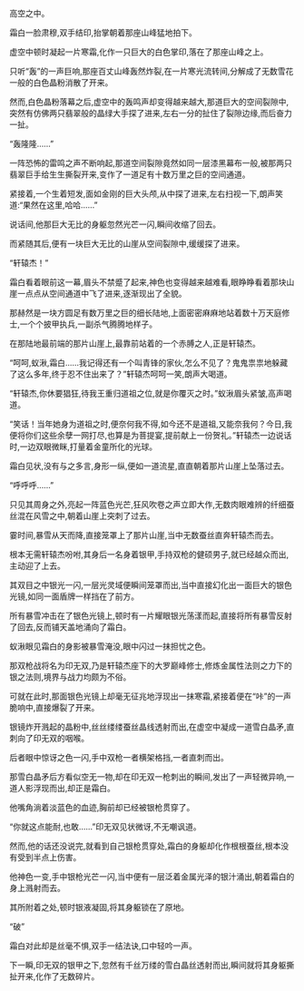 
高空之中。

霜白一脸肃穆,双手结印,抬掌朝着那座山峰猛地拍下。

虚空中顿时凝起一片寒霜,化作一只巨大的白色掌印,落在了那座山峰之上。

只听“轰”的一声巨响,那座百丈山峰轰然炸裂,在一片寒光流转间,分解成了无数雪花一般的白色晶粉消散了开来。

然而,白色晶粉落幕之后,虚空中的轰鸣声却变得越来越大,那道巨大的空间裂隙中,突然有仿佛两只翡翠般的晶绿大手探了进来,左右一分的扯住了裂隙边缘,而后奋力一扯。

“轰隆隆……”

一阵恐怖的雷鸣之声不断响起,那道空间裂隙竟然如同一层漆黑幕布一般,被那两只翡翠巨手给生生撕裂开来,变作了一道足有十数万里之巨的空间通道。

紧接着,一个生着短发,面如金刚的巨大头颅,从中探了进来,左右扫视一下,朗声笑道:“果然在这里,哈哈……”

说话间,他那巨大无比的身躯忽然光芒一闪,瞬间收缩了回去。

而紧随其后,便有一块巨大无比的山崖从空间裂隙中,缓缓探了进来。

“轩辕杰！”

霜白看着眼前这一幕,眉头不禁蹙了起来,神色也变得越来越难看,眼睁睁看着那块山崖一点点从空间通道中飞了进来,逐渐现出了全貌。

那赫然是一块方圆足有数万里之巨的细长陆地,上面密密麻麻地站着数十万天庭修士,一个个披甲执兵,一副杀气腾腾地样子。

在那陆地最前端的那片山崖上,最靠前站着的一个赤膊之人,正是轩辕杰。

“呵呵,蚁湫,霜白……我记得还有一个叫青锋的家伙,怎么不见了？鬼鬼祟祟地躲藏了这么多年,终于忍不住出来了？”轩辕杰呵呵一笑,朗声大喝道。

“轩辕杰,你休要猖狂,待我王重归道祖之位,就是你覆灭之时。”蚁湫眉头紧皱,高声喝道。

“笑话！当年她身为道祖之时,便奈何我不得,如今还不是道祖,又能奈我何？今日,我便将你们这些余孽一网打尽,也算是为菩提宴,提前献上一份贺礼。”轩辕杰一边说话时,一边双眼微眯,打量着金童所化的光球。

霜白见状,没有与之多言,身形一纵,便如一道流星,直直朝着那片山崖上坠落过去。

“呼呼呼……”

只见其周身之外,亮起一阵蓝色光芒,狂风吹卷之声立即大作,无数肉眼难辨的纤细蚕丝混在风雪之中,朝着山崖上突刺了过去。

霎时间,暴雪从天而降,直接笼罩上了那片山崖,当中无数蚕丝直奔轩辕杰而去。

根本无需轩辕杰吩咐,其身后一名身着银甲,手持双枪的健硕男子,就已经越众而出,主动迎了上去。

其双目之中银光一闪,一层光灵域便瞬间笼罩而出,当中直接幻化出一面巨大的银色光镜,如同一面盾牌一样挡在了前方。

所有暴雪冲击在了银色光镜上,顿时有一片耀眼银光荡漾而起,直接将所有暴雪反射了回去,反而铺天盖地涌向了霜白。

蚁湫眼见霜白的身影被暴雪淹没,眼中闪过一抹担忧之色。

那双枪战将名为印无双,乃是轩辕杰座下的大罗巅峰修士,修炼金属性法则之力下的银之法则,境界与战力均颇为不俗。

可就在此时,那面银色光镜上却毫无征兆地浮现出一抹寒霜,紧接着便在“咔”的一声脆响中,直接爆裂了开来。

银镜炸开溅起的晶粉中,丝丝缕缕蚕丝晶线透射而出,在虚空中凝成一道雪白晶矛,直刺向了印无双的咽喉。

后者眼中惊讶之色一闪,手中双枪一者横架格挡,一者直刺而出。

那雪白晶矛后方看似空无一物,却在印无双一枪刺出的瞬间,发出了一声轻微异响,一道人影浮现而出,却正是霜白。

他嘴角淌着淡蓝色的血迹,胸前却已经被银枪贯穿了。

“你就这点能耐,也敢……”印无双见状微讶,不无嘲讽道。

然而,他的话还没说完,就看到自己银枪贯穿处,霜白的身躯却化作根根蚕丝,根本没有受到半点上伤害。

他神色一变,手中银枪光芒一闪,当中便有一层泛着金属光泽的银汁涌出,朝着霜白的身上溅射而去。

其所附着之处,顿时银液凝固,将其身躯锁在了原地。

“破”

霜白对此却是丝毫不惧,双手一结法诀,口中轻吟一声。

下一瞬,印无双的银甲之下,忽然有千丝万缕的雪白晶丝透射而出,瞬间就将其身躯撕扯开来,化作了无数碎片。